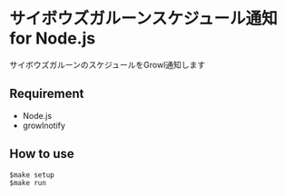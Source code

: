 # サイボウズガルーンスケジュール通知 for Node.js

サイボウズガルーンのスケジュールをGrowl通知します

## Requirement

- Node.js
- growlnotify

## How to use

    $make setup
    $make run


